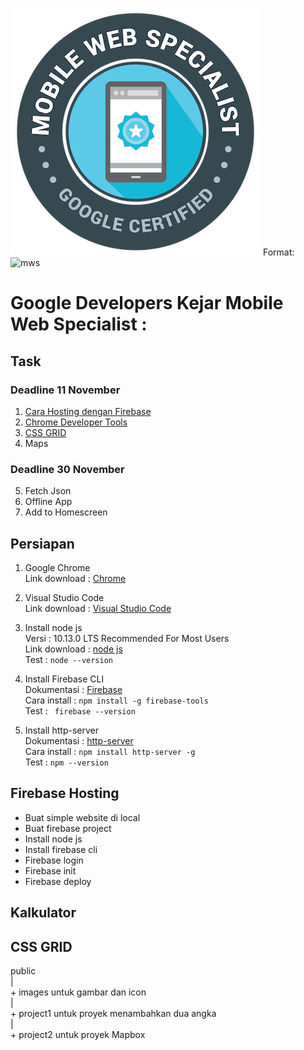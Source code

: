 ![GitHub Logo](public/images/mws.jpeg)
Format: ![mws](url)

# Google Developers Kejar Mobile Web Specialist :

## Task
### Deadline 11 November
1. [Cara Hosting dengan Firebase](#Firebase)
2. [Chrome Developer Tools](#Kalkulator)
3. [CSS GRID](#CSS)
4. Maps 

### Deadline 30 November
5. Fetch Json
6. Offline App
7. Add to Homescreen

## Persiapan
1. Google Chrome  
Link download   : [Chrome](https://support.google.com/chrome/answer/95346?co=GENIE.Platform%3DDesktop&hl=en)  

2. Visual Studio Code  
Link download   : [Visual Studio Code](https://code.visualstudio.com/download)  

3. Install node js  
Versi           : 10.13.0 LTS Recommended For Most Users  
Link download   : [node js](https://nodejs.org/en/)  
Test            : ``` node --version ```

4. Install Firebase CLI  
Dokumentasi     : [Firebase](https://firebase.google.com/docs/cli/?hl=id)  
Cara install    :  ``` npm install -g firebase-tools ```  
Test            : ``` firebase --version```  

5. Install http-server  
Dokumentasi     : [http-server](https://www.npmjs.com/package/http-server)   
Cara install    :   ``` npm install http-server -g ```  
Test            :   ``` npm --version ```  

## Firebase Hosting
- Buat simple website di local
- Buat firebase project
- Install node js
- Install firebase cli
- Firebase login
- Firebase init
- Firebase deploy


## Kalkulator

## CSS GRID

public  
    |  
    + images untuk gambar dan icon  
    |  
    + project1 untuk proyek menambahkan dua angka  
    |  
    + project2 untuk proyek Mapbox  